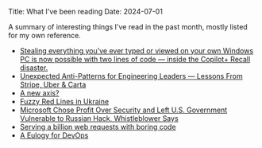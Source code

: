 Title: What I've been reading
Date: 2024-07-01

A summary of interesting things I've read in the past month, mostly listed for my own reference.

- [Stealing everything you’ve ever typed or viewed on your own Windows PC is now possible with two lines of code — inside the Copilot+ Recall disaster.](https://doublepulsar.com/recall-stealing-everything-youve-ever-typed-or-viewed-on-your-own-windows-pc-is-now-possible-da3e12e9465e)
- [Unexpected Anti-Patterns for Engineering Leaders — Lessons From Stripe, Uber & Carta](https://review.firstround.com/unexpected-anti-patterns-for-engineering-leaders-lessons-from-stripe-uber-carta/)
- [A new axis?](https://samf.substack.com/p/a-new-axis)
- [Fuzzy Red Lines in Ukraine](https://samf.substack.com/p/fuzzy-red-lines-in-ukraine)
- [Microsoft Chose Profit Over Security and Left U.S. Government Vulnerable to Russian Hack, Whistleblower Says](https://www.propublica.org/article/microsoft-solarwinds-golden-saml-data-breach-russian-hackers)
- [Serving a billion web requests with boring code](https://notes.billmill.org/blog/2024/06/Serving_a_billion_web_requests_with_boring_code.html)
- [A Eulogy for DevOps](https://matduggan.com/a-eulogy-for-devops/)
